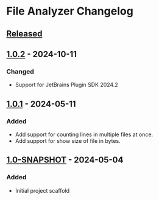 <!-- Keep a Changelog guide -> https://keepachangelog.com -->

# File Analyzer Changelog

## [Released]

## [1.0.2] - 2024-10-11

### Changed

- Support for JetBrains Plugin SDK 2024.2

## [1.0.1] - 2024-05-11

### Added

- Add support for counting lines in multiple files at once.
- Add support for show size of file in bytes.

## [1.0-SNAPSHOT] - 2024-05-04

### Added

- Initial project scaffold

[Released]: https://github.com/sercheo87/file-analyzer/commits/v1.0.2..HEAD

[1.0.2]: https://github.com/sercheo87/file-analyzer/commits/v1.0.1..v1.0.2

[1.0.1]: https://github.com/sercheo87/file-analyzer/commits/v1.0-SNAPSHOT..v1.0.1

[1.0-SNAPSHOT]: https://github.com/sercheo87/file-analyzer/commits/v1.0-SNAPSHOT

[0.0.1]: https://github.com/JetBrains/intellij-platform-plugin-template/commits
